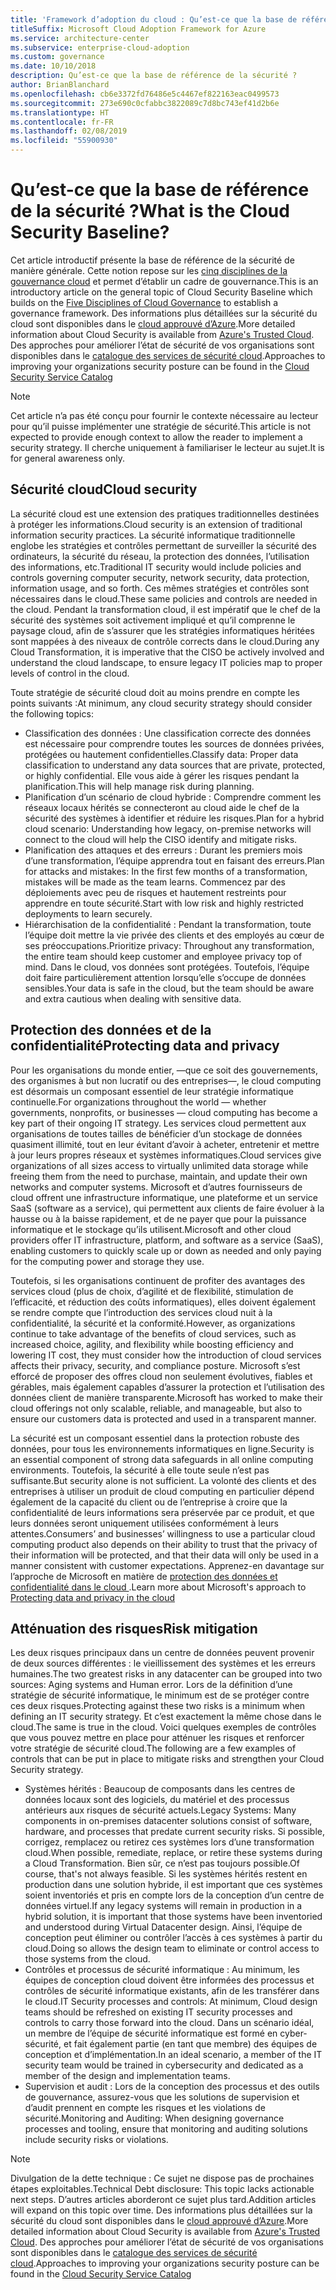 ```yaml
---
title: 'Framework d’adoption du cloud : Qu’est-ce que la base de référence de la sécurité'
titleSuffix: Microsoft Cloud Adoption Framework for Azure
ms.service: architecture-center
ms.subservice: enterprise-cloud-adoption
ms.custom: governance
ms.date: 10/10/2018
description: Qu’est-ce que la base de référence de la sécurité ?
author: BrianBlanchard
ms.openlocfilehash: cb6e3372fd76486e5c4467ef822163eac0499573
ms.sourcegitcommit: 273e690c0cfabbc3822089c7d8bc743ef41d2b6e
ms.translationtype: HT
ms.contentlocale: fr-FR
ms.lasthandoff: 02/08/2019
ms.locfileid: "55900930"
---
```

<!-- markdownlint-disable MD026 -->

# <a name="what-is-the-cloud-security-baseline"></a><span data-ttu-id="d57c4-103">Qu’est-ce que la base de référence de la sécurité ?</span><span class="sxs-lookup"><span data-stu-id="d57c4-103">What is the Cloud Security Baseline?</span></span>

<span data-ttu-id="d57c4-104">Cet article introductif présente la base de référence de la sécurité de manière générale. Cette notion repose sur les [cinq disciplines de la gouvernance cloud](../governance-disciplines.md) et permet d’établir un cadre de gouvernance.</span><span class="sxs-lookup"><span data-stu-id="d57c4-104">This is an introductory article on the general topic of Cloud Security Baseline which builds on the [Five Disciplines of Cloud Governance](../governance-disciplines.md) to establish a governance framework.</span></span> <span data-ttu-id="d57c4-105">Des informations plus détaillées sur la sécurité du cloud sont disponibles dans le [cloud approuvé d’Azure](https://azure.microsoft.com/overview/trusted-cloud/).</span><span class="sxs-lookup"><span data-stu-id="d57c4-105">More detailed information about Cloud Security is available from [Azure's Trusted Cloud](https://azure.microsoft.com/overview/trusted-cloud/).</span></span> <span data-ttu-id="d57c4-106">Des approches pour améliorer l’état de sécurité de vos organisations sont disponibles dans le [catalogue des services de sécurité cloud](https://www.microsoft.com/security/information-protection).</span><span class="sxs-lookup"><span data-stu-id="d57c4-106">Approaches to improving your organizations security posture can be found in the [Cloud Security Service Catalog](https://www.microsoft.com/security/information-protection)</span></span>

> [!NOTE]
> <span data-ttu-id="d57c4-107">Cet article n’a pas été conçu pour fournir le contexte nécessaire au lecteur pour qu’il puisse implémenter une stratégie de sécurité.</span><span class="sxs-lookup"><span data-stu-id="d57c4-107">This article is not expected to provide enough context to allow the reader to implement a security strategy.</span></span> <span data-ttu-id="d57c4-108">Il cherche uniquement à familiariser le lecteur au sujet.</span><span class="sxs-lookup"><span data-stu-id="d57c4-108">It is for general awareness only.</span></span>

## <a name="cloud-security"></a><span data-ttu-id="d57c4-109">Sécurité cloud</span><span class="sxs-lookup"><span data-stu-id="d57c4-109">Cloud security</span></span>

<span data-ttu-id="d57c4-110">La sécurité cloud est une extension des pratiques traditionnelles destinées à protéger les informations.</span><span class="sxs-lookup"><span data-stu-id="d57c4-110">Cloud security is an extension of traditional information security practices.</span></span> <span data-ttu-id="d57c4-111">La sécurité informatique traditionnelle englobe les stratégies et contrôles permettant de surveiller la sécurité des ordinateurs, la sécurité du réseau, la protection des données, l’utilisation des informations, etc.</span><span class="sxs-lookup"><span data-stu-id="d57c4-111">Traditional IT security would include policies and controls governing computer security, network security, data protection, information usage, and so forth.</span></span> <span data-ttu-id="d57c4-112">Ces mêmes stratégies et contrôles sont nécessaires dans le cloud.</span><span class="sxs-lookup"><span data-stu-id="d57c4-112">These same policies and controls are needed in the cloud.</span></span> <span data-ttu-id="d57c4-113">Pendant la transformation cloud, il est impératif que le chef de la sécurité des systèmes soit activement impliqué et qu’il comprenne le paysage cloud, afin de s’assurer que les stratégies informatiques héritées sont mappées à des niveaux de contrôle corrects dans le cloud.</span><span class="sxs-lookup"><span data-stu-id="d57c4-113">During any Cloud Transformation, it is imperative that the CISO be actively involved and understand the cloud landscape, to ensure legacy IT policies map to proper levels of control in the cloud.</span></span>

<span data-ttu-id="d57c4-114">Toute stratégie de sécurité cloud doit au moins prendre en compte les points suivants :</span><span class="sxs-lookup"><span data-stu-id="d57c4-114">At minimum, any cloud security strategy should consider the following topics:</span></span>

* <span data-ttu-id="d57c4-115">Classification des données : Une classification correcte des données est nécessaire pour comprendre toutes les sources de données privées, protégées ou hautement confidentielles.</span><span class="sxs-lookup"><span data-stu-id="d57c4-115">Classify data: Proper data classification to understand any data sources that are private, protected, or highly confidential.</span></span> <span data-ttu-id="d57c4-116">Elle vous aide à gérer les risques pendant la planification.</span><span class="sxs-lookup"><span data-stu-id="d57c4-116">This will help manage risk during planning.</span></span>
* <span data-ttu-id="d57c4-117">Planification d’un scénario de cloud hybride : Comprendre comment les réseaux locaux hérités se connecteront au cloud aide le chef de la sécurité des systèmes à identifier et réduire les risques.</span><span class="sxs-lookup"><span data-stu-id="d57c4-117">Plan for a hybrid cloud scenario: Understanding how legacy, on-premise networks will connect to the cloud will help the CISO identify and mitigate risks.</span></span>
* <span data-ttu-id="d57c4-118">Planification des attaques et des erreurs : Durant les premiers mois d’une transformation, l’équipe apprendra tout en faisant des erreurs.</span><span class="sxs-lookup"><span data-stu-id="d57c4-118">Plan for attacks and mistakes: In the first few months of a transformation, mistakes will be made as the team learns.</span></span> <span data-ttu-id="d57c4-119">Commencez par des déploiements avec peu de risques et hautement restreints pour apprendre en toute sécurité.</span><span class="sxs-lookup"><span data-stu-id="d57c4-119">Start with low risk and highly restricted deployments to learn securely.</span></span>
* <span data-ttu-id="d57c4-120">Hiérarchisation de la confidentialité : Pendant la transformation, toute l’équipe doit mettre la vie privée des clients et des employés au cœur de ses préoccupations.</span><span class="sxs-lookup"><span data-stu-id="d57c4-120">Prioritize privacy: Throughout any transformation, the entire team should keep customer and employee privacy top of mind.</span></span> <span data-ttu-id="d57c4-121">Dans le cloud, vos données sont protégées. Toutefois, l’équipe doit faire particulièrement attention lorsqu’elle s’occupe de données sensibles.</span><span class="sxs-lookup"><span data-stu-id="d57c4-121">Your data is safe in the cloud, but the team should be aware and extra cautious when dealing with sensitive data.</span></span>

## <a name="protecting-data-and-privacy"></a><span data-ttu-id="d57c4-122">Protection des données et de la confidentialité</span><span class="sxs-lookup"><span data-stu-id="d57c4-122">Protecting data and privacy</span></span>

<span data-ttu-id="d57c4-123">Pour les organisations du monde entier, &mdash;que ce soit des gouvernements, des organismes à but non lucratif ou des entreprises&mdash;, le cloud computing est désormais un composant essentiel de leur stratégie informatique continuelle.</span><span class="sxs-lookup"><span data-stu-id="d57c4-123">For organizations throughout the world &mdash; whether governments, nonprofits, or businesses &mdash; cloud computing has become a key part of their ongoing IT strategy.</span></span> <span data-ttu-id="d57c4-124">Les services cloud permettent aux organisations de toutes tailles de bénéficier d’un stockage de données quasiment illimité, tout en leur évitant d’avoir à acheter, entretenir et mettre à jour leurs propres réseaux et systèmes informatiques.</span><span class="sxs-lookup"><span data-stu-id="d57c4-124">Cloud services give organizations of all sizes access to virtually unlimited data storage while freeing them from the need to purchase, maintain, and update their own networks and computer systems.</span></span> <span data-ttu-id="d57c4-125">Microsoft et d’autres fournisseurs de cloud offrent une infrastructure informatique, une plateforme et un service SaaS (software as a service), qui permettent aux clients de faire évoluer à la hausse ou à la baisse rapidement, et de ne payer que pour la puissance informatique et le stockage qu’ils utilisent.</span><span class="sxs-lookup"><span data-stu-id="d57c4-125">Microsoft and other cloud providers offer IT infrastructure, platform, and software as a service (SaaS), enabling customers to quickly scale up or down as needed and only paying for the computing power and storage they use.</span></span>

<span data-ttu-id="d57c4-126">Toutefois, si les organisations continuent de profiter des avantages des services cloud (plus de choix, d’agilité et de flexibilité, stimulation de l’efficacité, et réduction des coûts informatiques), elles doivent également se rendre compte que l’introduction des services cloud nuit à la confidentialité, la sécurité et la conformité.</span><span class="sxs-lookup"><span data-stu-id="d57c4-126">However, as organizations continue to take advantage of the benefits of cloud services, such as increased choice, agility, and flexibility while boosting efficiency and lowering IT cost, they must consider how the introduction of cloud services affects their privacy, security, and compliance posture.</span></span> <span data-ttu-id="d57c4-127">Microsoft s’est efforcé de proposer des offres cloud non seulement évolutives, fiables et gérables, mais également capables d’assurer la protection et l’utilisation des données client de manière transparente.</span><span class="sxs-lookup"><span data-stu-id="d57c4-127">Microsoft has worked to make their cloud offerings not only scalable, reliable, and manageable, but also to ensure our customers data is protected and used in a transparent manner.</span></span>

<span data-ttu-id="d57c4-128">La sécurité est un composant essentiel dans la protection robuste des données, pour tous les environnements informatiques en ligne.</span><span class="sxs-lookup"><span data-stu-id="d57c4-128">Security is an essential component of strong data safeguards in all online computing environments.</span></span> <span data-ttu-id="d57c4-129">Toutefois, la sécurité à elle toute seule n’est pas suffisante.</span><span class="sxs-lookup"><span data-stu-id="d57c4-129">But security alone is not sufficient.</span></span> <span data-ttu-id="d57c4-130">La volonté des clients et des entreprises à utiliser un produit de cloud computing en particulier dépend également de la capacité du client ou de l’entreprise à croire que la confidentialité de leurs informations sera préservée par ce produit, et que leurs données seront uniquement utilisées conformément à leurs attentes.</span><span class="sxs-lookup"><span data-stu-id="d57c4-130">Consumers’ and businesses’ willingness to use a particular cloud computing product also depends on their ability to trust that the privacy of their information will be protected, and that their data will only be used in a manner consistent with customer expectations.</span></span> <span data-ttu-id="d57c4-131">Apprenez-en davantage sur l’approche de Microsoft en matière de [protection des données et confidentialité dans le cloud ](https://go.microsoft.com/fwlink/?LinkId=808242&clcid=0x409).</span><span class="sxs-lookup"><span data-stu-id="d57c4-131">Learn more about Microsoft's approach to [Protecting data and privacy in the cloud](https://go.microsoft.com/fwlink/?LinkId=808242&clcid=0x409)</span></span>

## <a name="risk-mitigation"></a><span data-ttu-id="d57c4-132">Atténuation des risques</span><span class="sxs-lookup"><span data-stu-id="d57c4-132">Risk mitigation</span></span>

<span data-ttu-id="d57c4-133">Les deux risques principaux dans un centre de données peuvent provenir de deux sources différentes : le vieillissement des systèmes et les erreurs humaines.</span><span class="sxs-lookup"><span data-stu-id="d57c4-133">The two greatest risks in any datacenter can be grouped into two sources: Aging systems and Human error.</span></span> <span data-ttu-id="d57c4-134">Lors de la définition d’une stratégie de sécurité informatique, le minimum est de se protéger contre ces deux risques.</span><span class="sxs-lookup"><span data-stu-id="d57c4-134">Protecting against these two risks is a minimum when defining an IT security strategy.</span></span> <span data-ttu-id="d57c4-135">Et c’est exactement la même chose dans le cloud.</span><span class="sxs-lookup"><span data-stu-id="d57c4-135">The same is true in the cloud.</span></span> <span data-ttu-id="d57c4-136">Voici quelques exemples de contrôles que vous pouvez mettre en place pour atténuer les risques et renforcer votre stratégie de sécurité cloud.</span><span class="sxs-lookup"><span data-stu-id="d57c4-136">The following are a few examples of controls that can be put in place to mitigate risks and strengthen your Cloud Security strategy.</span></span>

* <span data-ttu-id="d57c4-137">Systèmes hérités : Beaucoup de composants dans les centres de données locaux sont des logiciels, du matériel et des processus antérieurs aux risques de sécurité actuels.</span><span class="sxs-lookup"><span data-stu-id="d57c4-137">Legacy Systems: Many components in on-premises datacenter solutions consist of software, hardware, and processes that predate current security risks.</span></span> <span data-ttu-id="d57c4-138">Si possible, corrigez, remplacez ou retirez ces systèmes lors d’une transformation cloud.</span><span class="sxs-lookup"><span data-stu-id="d57c4-138">When possible, remediate, replace, or retire these systems during a Cloud Transformation.</span></span> <span data-ttu-id="d57c4-139">Bien sûr, ce n’est pas toujours possible.</span><span class="sxs-lookup"><span data-stu-id="d57c4-139">Of course, that's not always feasible.</span></span> <span data-ttu-id="d57c4-140">Si les systèmes hérités restent en production dans une solution hybride, il est important que ces systèmes soient inventoriés et pris en compte lors de la conception d’un centre de données virtuel.</span><span class="sxs-lookup"><span data-stu-id="d57c4-140">If any legacy systems will remain in production in a hybrid solution, it is important that those systems have been inventoried and understood during Virtual Datacenter design.</span></span> <span data-ttu-id="d57c4-141">Ainsi, l’équipe de conception peut éliminer ou contrôler l’accès à ces systèmes à partir du cloud.</span><span class="sxs-lookup"><span data-stu-id="d57c4-141">Doing so allows the design team to eliminate or control access to those systems from the cloud.</span></span>
* <span data-ttu-id="d57c4-142">Contrôles et processus de sécurité informatique : Au minimum, les équipes de conception cloud doivent être informées des processus et contrôles de sécurité informatique existants, afin de les transférer dans le cloud.</span><span class="sxs-lookup"><span data-stu-id="d57c4-142">IT Security processes and controls: At minimum, Cloud design teams should be refreshed on existing IT security processes and controls to carry those forward into the cloud.</span></span> <span data-ttu-id="d57c4-143">Dans un scénario idéal, un membre de l’équipe de sécurité informatique est formé en cyber-sécurité, et fait également partie (en tant que membre) des équipes de conception et d’implémentation.</span><span class="sxs-lookup"><span data-stu-id="d57c4-143">In an ideal scenario, a member of the IT security team would be trained in cybersecurity and dedicated as a member of the design and implementation teams.</span></span>
* <span data-ttu-id="d57c4-144">Supervision et audit : Lors de la conception des processus et des outils de gouvernance, assurez-vous que les solutions de supervision et d’audit prennent en compte les risques et les violations de sécurité.</span><span class="sxs-lookup"><span data-stu-id="d57c4-144">Monitoring and Auditing: When designing governance processes and tooling, ensure that monitoring and auditing solutions include security risks or violations.</span></span>

> [!NOTE]
> <span data-ttu-id="d57c4-145">Divulgation de la dette technique : Ce sujet ne dispose pas de prochaines étapes exploitables.</span><span class="sxs-lookup"><span data-stu-id="d57c4-145">Technical Debt disclosure: This topic lacks actionable next steps.</span></span> <span data-ttu-id="d57c4-146">D’autres articles aborderont ce sujet plus tard.</span><span class="sxs-lookup"><span data-stu-id="d57c4-146">Addition articles will expand on this topic over time.</span></span> <span data-ttu-id="d57c4-147">Des informations plus détaillées sur la sécurité du cloud sont disponibles dans le [cloud approuvé d’Azure](https://azure.microsoft.com/overview/trusted-cloud/).</span><span class="sxs-lookup"><span data-stu-id="d57c4-147">More detailed information about Cloud Security is available from [Azure's Trusted Cloud](https://azure.microsoft.com/overview/trusted-cloud/).</span></span> <span data-ttu-id="d57c4-148">Des approches pour améliorer l’état de sécurité de vos organisations sont disponibles dans le [catalogue des services de sécurité cloud](https://www.microsoft.com/security/information-protection).</span><span class="sxs-lookup"><span data-stu-id="d57c4-148">Approaches to improving your organizations security posture can be found in the [Cloud Security Service Catalog](https://www.microsoft.com/security/information-protection)</span></span>